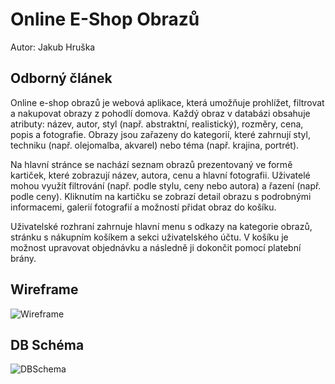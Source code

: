 # Online E-Shop Obrazů
Autor: Jakub Hruška

## Odborný článek
Online e-shop obrazů je webová aplikace, která umožňuje prohlížet, filtrovat a nakupovat obrazy z pohodlí domova. Každý obraz v databázi obsahuje atributy: název, autor, styl (např. abstraktní, realistický), rozměry, cena, popis a fotografie. Obrazy jsou zařazeny do kategorií, které zahrnují styl, techniku (např. olejomalba, akvarel) nebo téma (např. krajina, portrét).

Na hlavní stránce se nachází seznam obrazů prezentovaný ve formě kartiček, které zobrazují název, autora, cenu a hlavní fotografii. Uživatelé mohou využít filtrování (např. podle stylu, ceny nebo autora) a řazení (např. podle ceny). Kliknutím na kartičku se zobrazí detail obrazu s podrobnými informacemi, galerií fotografií a možností přidat obraz do košíku.

Uživatelské rozhraní zahrnuje hlavní menu s odkazy na kategorie obrazů, stránku s nákupním košíkem a sekci uživatelského účtu. V košíku je možnost upravovat objednávku a následně ji dokončit pomocí platební brány.

## Wireframe

![Wireframe](./IMG_4264.png)

## DB Schéma

![DBSchema](./IMG_4420.png)
